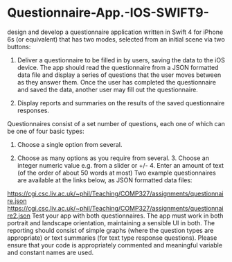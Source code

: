 
# Questionnaire-App.-IOS-SWIFT9-
 design and develop a questionnaire application written in Swift 4 for iPhone 6s (or equivalent) that has two modes, selected from an initial scene via two buttons: 
 
 1. Deliver a questionnaire to be filled in by users, saving the data to the iOS device. The app should read the questionnaire from a JSON formatted data file and display a series of questions that the user moves between as they answer them. Once the user has completed the questionnaire and saved the data, another user may fill out the questionnaire.
 
 2. Display reports and summaries on the results of the saved questionnaire responses.   
 
Questionnaires consist of a set number of questions, each one of which can be one of four basic types: 

1. Choose a single option from several.

2. Choose as many options as you require from several. 3. Choose an integer numeric value e.g. from a slider or +/- 4. Enter an amount of text (of the order of about 50 words at most)   Two example questionnaires are available at the links below, as JSON formatted data files: 

https://cgi.csc.liv.ac.uk/~phil/Teaching/COMP327/assignments/questionnaire.json 
 https://cgi.csc.liv.ac.uk/~phil/Teaching/COMP327/assignments/questionnaire2.json 
 Test your app with both questionnaires. The app must work in both portrait and landscape orientation, maintaining a sensible UI in both. 
 The reporting should consist of simple graphs (where the question types are appropriate) or text summaries (for text type response questions). 
 Please ensure that your code is appropriately commented and meaningful variable and constant names are used. 
